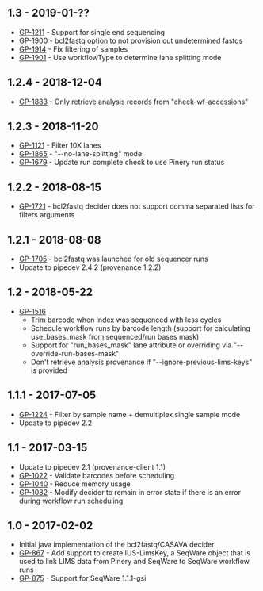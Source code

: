 ## 1.3 - 2019-01-??
- [GP-1211](https://jira.oicr.on.ca/browse/GP-1121) - Support for single end sequencing
- [GP-1900](https://jira.oicr.on.ca/browse/GP-1900) - bcl2fastq option to not provision out undetermined fastqs
- [GP-1914](https://jira.oicr.on.ca/browse/GP-1914) - Fix filtering of samples
- [GP-1901](https://jira.oicr.on.ca/browse/GP-1901) - Use workflowType to determine lane splitting mode
## 1.2.4 - 2018-12-04
- [GP-1883](https://jira.oicr.on.ca/browse/GP-1883) - Only retrieve analysis records from "check-wf-accessions"
## 1.2.3 - 2018-11-20
- [GP-1121](https://jira.oicr.on.ca/browse/GP-1121) - Filter 10X lanes
- [GP-1865](https://jira.oicr.on.ca/browse/GP-1865) - "--no-lane-splitting" mode
- [GP-1679](https://jira.oicr.on.ca/browse/GP-1679) - Update run complete check to use Pinery run status
## 1.2.2 - 2018-08-15
- [GP-1721](https://jira.oicr.on.ca/browse/GP-1721) - bcl2fastq decider does not support comma separated lists for filters arguments
## 1.2.1 - 2018-08-08
- [GP-1705](https://jira.oicr.on.ca/browse/GP-1705) - bcl2fastq was launched for old sequencer runs
- Update to pipedev 2.4.2 (provenance 1.2.2)
## 1.2 - 2018-05-22
- [GP-1516](https://jira.oicr.on.ca/browse/GP-1516)
  - Trim barcode when index was sequenced with less cycles
  - Schedule workflow runs by barcode length (support for calculating use_bases_mask from sequenced/run bases mask)
  - Support for "run_bases_mask" lane attribute or overriding via "--override-run-bases-mask"
  - Don't retrieve analysis provenance if "--ignore-previous-lims-keys" is provided
## 1.1.1 - 2017-07-05
- [GP-1224](https://jira.oicr.on.ca/browse/GP-1224) - Filter by sample name + demultiplex single sample mode
- Update to pipedev 2.2
## 1.1 - 2017-03-15
- Update to pipedev 2.1 (provenance-client 1.1)
- [GP-1022](https://jira.oicr.on.ca/browse/GP-1022) - Validate barcodes before scheduling
- [GP-1040](https://jira.oicr.on.ca/browse/GP-1040) - Reduce memory usage
- [GP-1082](https://jira.oicr.on.ca/browse/GP-1082) - Modify decider to remain in error state if there is an error during workflow run scheduling
## 1.0 - 2017-02-02
- Initial java implementation of the bcl2fastq/CASAVA decider
- [GP-867](https://jira.oicr.on.ca/browse/GP-867) - Add support to create IUS-LimsKey, a SeqWare object that is used to link LIMS data from Pinery and SeqWare to SeqWare workflow runs
- [GP-875](https://jira.oicr.on.ca/browse/GP-875) - Support for SeqWare 1.1.1-gsi
